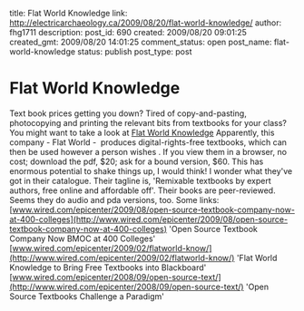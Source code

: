title: Flat World Knowledge
link: http://electricarchaeology.ca/2009/08/20/flat-world-knowledge/
author: fhg1711
description: 
post_id: 690
created: 2009/08/20 09:01:25
created_gmt: 2009/08/20 14:01:25
comment_status: open
post_name: flat-world-knowledge
status: publish
post_type: post

# Flat World Knowledge

Text book prices getting you down? Tired of copy-and-pasting, photocopying and printing the relevant bits from textbooks for your class? You might want to take a look at [Flat World Knowledge](http://www.flatworldknowledge.com/) Apparently, this company - Flat World -  produces digital-rights-free textbooks, which can then be used however a person wishes . If you view them in a browser, no cost; download the pdf, $20; ask for a bound version, $60. This has enormous potential to shake things up, I would think! I wonder what they've got in their catalogue. Their tagline is, 'Remixable textbooks by expert authors, free online and affordable off'. Their books are peer-reviewed. Seems they do audio and pda versions, too. Some links: [www.wired.com/epicenter/2009/08/open-source-textbook-company-now-at-400-colleges](http://www.wired.com/epicenter/2009/08/open-source-textbook-company-now-at-400-colleges) 'Open Source Textbook Company Now BMOC at 400 Colleges' [www.wired.com/epicenter/2009/02/flatworld-know/](http://www.wired.com/epicenter/2009/02/flatworld-know/) 'Flat World Knowledge to Bring Free Textbooks into Blackboard' [www.wired.com/epicenter/2008/09/open-source-text/](http://www.wired.com/epicenter/2008/09/open-source-text/) 'Open Source Textbooks Challenge a Paradigm'